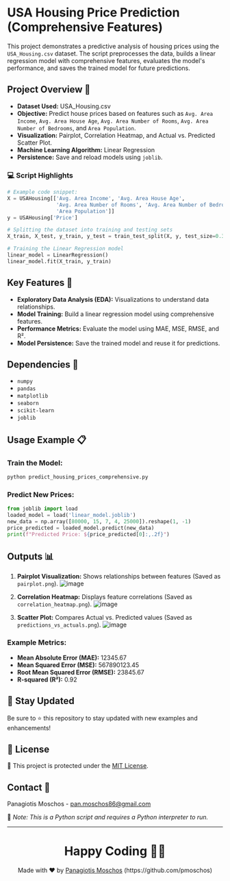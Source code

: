 # USA Housing Price Prediction (Comprehensive Features)

This project demonstrates a predictive analysis of housing prices using the `USA_Housing.csv` dataset. The script preprocesses the data, builds a linear regression model with comprehensive features, evaluates the model's performance, and saves the trained model for future predictions.

## Project Overview 📘

- **Dataset Used:** USA_Housing.csv
- **Objective:** Predict house prices based on features such as `Avg. Area Income`, `Avg. Area House Age`, `Avg. Area Number of Rooms`, `Avg. Area Number of Bedrooms`, and `Area Population`.
- **Visualization:** Pairplot, Correlation Heatmap, and Actual vs. Predicted Scatter Plot.
- **Machine Learning Algorithm:** Linear Regression
- **Persistence:** Save and reload models using `joblib`.

### :computer: Script Highlights
```python
# Example code snippet:
X = USAHousing[['Avg. Area Income', 'Avg. Area House Age', 
                'Avg. Area Number of Rooms', 'Avg. Area Number of Bedrooms', 
                'Area Population']]
y = USAHousing['Price']

# Splitting the dataset into training and testing sets
X_train, X_test, y_train, y_test = train_test_split(X, y, test_size=0.3, random_state=101)

# Training the Linear Regression model
linear_model = LinearRegression()
linear_model.fit(X_train, y_train)
```

## Key Features 🌟
- **Exploratory Data Analysis (EDA):** Visualizations to understand data relationships.
- **Model Training:** Build a linear regression model using comprehensive features.
- **Performance Metrics:** Evaluate the model using MAE, MSE, RMSE, and R².
- **Model Persistence:** Save the trained model and reuse it for predictions.

## Dependencies 🔧
- `numpy`
- `pandas`
- `matplotlib`
- `seaborn`
- `scikit-learn`
- `joblib`

## Usage Example 📋

### Train the Model:
```bash
python predict_housing_prices_comprehensive.py
```
### Predict New Prices:
```python
from joblib import load
loaded_model = load('linear_model.joblib')
new_data = np.array([80000, 15, 7, 4, 25000]).reshape(1, -1)
price_predicted = loaded_model.predict(new_data)
print(f"Predicted Price: ${price_predicted[0]:,.2f}")
```

## Outputs 📊
1. **Pairplot Visualization:** Shows relationships between features (Saved as `pairplot.png`).
![image](https://github.com/user-attachments/assets/12d534b7-4dcc-4390-b362-652519f60907)

2. **Correlation Heatmap:** Displays feature correlations (Saved as `correlation_heatmap.png`).
![image](https://github.com/user-attachments/assets/63a0a1c9-eaa3-4602-bfcf-6843d5a359ab)

3. **Scatter Plot:** Compares Actual vs. Predicted values (Saved as `predictions_vs_actuals.png`).
![image](https://github.com/user-attachments/assets/640e26a6-055a-454e-8c87-01c6bf3444ad)

### Example Metrics:
- **Mean Absolute Error (MAE):** 12345.67
- **Mean Squared Error (MSE):** 567890123.45
- **Root Mean Squared Error (RMSE):** 23845.67
- **R-squared (R²):** 0.92

## 📢 Stay Updated

Be sure to ⭐ this repository to stay updated with new examples and enhancements!

## 📄 License
🔐 This project is protected under the [MIT License](https://mit-license.org/).


## Contact 📧
Panagiotis Moschos - pan.moschos86@gmail.com

🔗 *Note: This is a Python script and requires a Python interpreter to run.*

---
<h1 align=center>Happy Coding 👨‍💻 </h1>

<p align="center">
  Made with ❤️ by 
  <a href="https://www.linkedin.com/in/panagiotis-moschos" target="_blank">
  Panagiotis Moschos</a> (https://github.com/pmoschos)
</p>